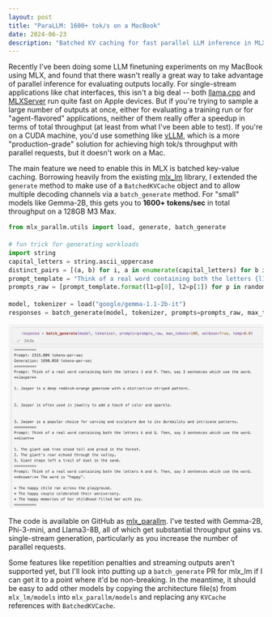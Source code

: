 ```yaml
---
layout: post
title: "ParaLLM: 1600+ tok/s on a MacBook"
date: 2024-06-23
description: "Batched KV caching for fast parallel LLM inference in MLX."
---
```


Recently I've been doing some LLM finetuning experiments on my MacBook using MLX, and found that there wasn't really a great way to take advantage of parallel inference for evaluating outputs locally. For single-stream applications like chat interfaces, this isn't a big deal -- both [llama.cpp](https://github.com/ggerganov/llama.cpp) and [MLXServer](https://www.mlxserver.com/) run quite fast on Apple devices. But if you're trying to sample a large number of outputs at once, either for evaluating a training run or for "agent-flavored" applications, neither of them really offer a speedup in terms of total throughput (at least from what I've been able to test). If you're on a CUDA machine, you'd use something like [vLLM](https://docs.vllm.ai/en/stable/), which is a more "production-grade" solution for achieving high tok/s throughput with parallel requests, but it doesn't work on a Mac.

The main feature we need to enable this in MLX is batched key-value caching. Borrowing heavily from the existing [mlx_lm](https://github.com/ml-explore/mlx-examples/tree/main/llms/mlx_lm) library, I extended the `generate` method to make use of a `BatchedKVCache` object and to allow multiple decoding channels via a `batch_generate` method. For "small" models like Gemma-2B, this gets you to **1600+ tokens/sec** in total throughput on a 128GB M3 Max.

```python
from mlx_parallm.utils import load, generate, batch_generate

# fun trick for generating workloads
import string
capital_letters = string.ascii_uppercase
distinct_pairs = [(a, b) for i, a in enumerate(capital_letters) for b in capital_letters[i + 1:]]
prompt_template = "Think of a real word containing both the letters {l1} and {l2}. Then, say 3 sentences which use the word."
prompts_raw = [prompt_template.format(l1=p[0], l2=p[1]) for p in random.sample(distinct_pairs, 325)]

model, tokenizer = load("google/gemma-1.1-2b-it")
responses = batch_generate(model, tokenizer, prompts=prompts_raw, max_tokens=100, verbose=True, temp=0.0)
```

![1600+ tokens per second via Gemma-2B (float16)](/assets/images/1600toks.png)

The code is available on GitHub as [mlx_parallm](https://github.com/willccbb/mlx_parallm/tree/main). I've tested with Gemma-2B, Phi-3-mini, and Llama3-8B, all of which get substantial throughput gains vs. single-stream generation, particularly as you increase the number of parallel requests. 


Some features like repetition penalties and streaming outputs aren't supported yet, but I'll look into putting up a `batch_generate` PR for mlx_lm if I can get it to a point where it'd be non-breaking. In the meantime, it should be easy to add other models by copying the architecture file(s) from `mlx_lm/models` into `mlx_parallm/models` and replacing any `KVCache` references with `BatchedKVCache`.

